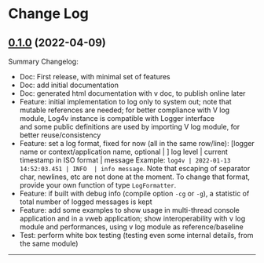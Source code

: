 # Change Log

## [0.1.0](https://github.com/smartiniOnGitHub/log4v/releases/tag/0.1.0) (2022-04-09)
Summary Changelog:
- Doc: First release, with minimal set of features
- Doc: add initial documentation
- Doc: generated html documentation with v doc, to publish online later
- Feature: initial implementation to log only to system out; 
  note that mutable references are needed; 
  for better compliance with V log module, Log4v instance is compatible with Logger interface  
  and some public definitions are used by importing V log module, for better reuse/consistency
- Feature: set a log format, fixed for now (all in the same row/line): 
  [logger name or context/application name, optional | ] 
  log level | current timestamp in ISO format | message
  Example: `log4v | 2022-01-13 14:52:03.451 | INFO  | info message`.
  Note that escaping of separator char, newlines, etc are not done at the moment.
  To change that format, provide your own function of type `LogFormatter`.
- Feature: if built with debug info (compile option `-cg` or `-g`), 
  a statistic of total number of logged messages is kept
- Feature: add some examples to show usage in multi-thread console application 
  and in a vweb application; show interoperability with v log module 
  and performances, using v log module as reference/baseline
- Test: perform white box testing (testing even some internal details, 
  from the same module)

----
